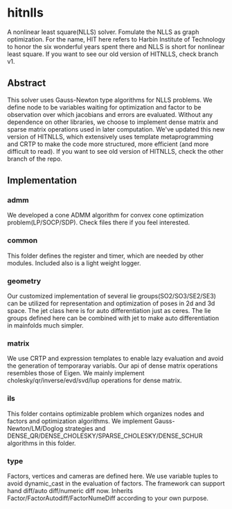 # hitnlls
A nonlinear least square(NLLS) solver. Fomulate the NLLS as graph optimization. For the name, HIT here refers to Harbin Institute of Technology to honor the six wonderful years spent there and NLLS is short for nonlinear least square. If you want to see our old version of HITNLLS, check branch v1.

## Abstract
This solver uses Gauss-Newton type algorithms for NLLS problems. We define node to be variables waiting for optimization and factor to be observation over which jacobians and errors are evaluated. Without any dependence on other libraries, we choose to implement dense matrix and sparse matrix operations used in later computation. We've updated this new version of HITNLLS, which extensively uses template metaprogramming and CRTP to make the code more structured, more efficient (and more difficult to read). If you want to see old version of HITNLLS, check the other branch of the repo.

## Implementation

### admm
We developed a cone ADMM algorithm for convex cone optimization problem(LP/SOCP/SDP). Check files there if you feel interested.

### common
This folder defines the register and timer, which are needed by other modules. Included also is a light weight logger.

### geometry
Our customized implementation of several lie groups(SO2/SO3/SE2/SE3) can be utilized for representation and optimization of poses in 2d and 3d space. The jet class here is for auto differentiation just as ceres. The lie groups defined here can be combined with jet to make auto differentiation in mainfolds much simpler.

### matrix
We use CRTP and expression templates to enable lazy evaluation and avoid the generation of temporaray variabls. Our api of dense matrix operations resembles those of Eigen. We mainly implement cholesky/qr/inverse/evd/svd/lup operations for dense matrix. 

### ils
This folder contains optimizable problem which organizes nodes and factors and optimization algorithms. We implement Gauss-Newton/LM/Doglog strategies and DENSE_QR/DENSE_CHOLESKY/SPARSE_CHOLESKY/DENSE_SCHUR algorithms in this folder.

### type
Factors, vertices and cameras are defined here. We use variable tuples to avoid dynamic_cast in the evaluation of factors. The framework can support hand diff/auto diff/numeric diff now. Inherits Factor/FactorAutodiff/FactorNumeDiff according to your own purpose.
